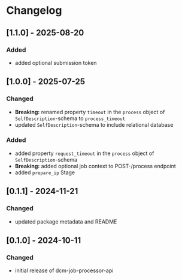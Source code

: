 # Changelog

## [1.1.0] - 2025-08-20

### Added

- added optional submission token

## [1.0.0] - 2025-07-25

### Changed

- **Breaking:** renamed property `timeout` in the `process` object of `SelfDescription`-schema to `process_timeout` 
- updated `SelfDescription`-schema to include relational database

### Added

- added property `request_timeout` in the `process` object of `SelfDescription`-schema
- **Breaking:** added optional job context to POST-/process endpoint
- added `prepare_ip` Stage

## [0.1.1] - 2024-11-21

### Changed

- updated package metadata and README

## [0.1.0] - 2024-10-11

### Changed

- initial release of dcm-job-processor-api
